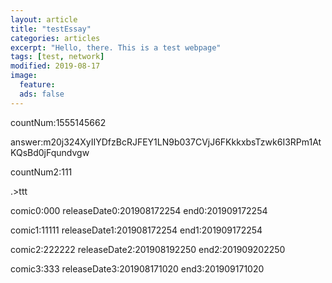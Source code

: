 ```yaml
---
layout: article
title: "testEssay"
categories: articles
excerpt: "Hello, there. This is a test webpage"
tags: [test, network]
modified: 2019-08-17
image:
  feature: 
  ads: false  
---
```


countNum:1555145662

answer:m20j324XyIIYDfzBcRJFEY1LN9b037CVjJ6FKkkxbsTzwk6I3RPm1AtKQsBd0jFqundvgw

countNum2:111

.>ttt

comic0:000
releaseDate0:201908172254
end0:201909172254

comic1:11111
releaseDate1:201908172254
end1:201909172254

comic2:222222
releaseDate2:201908192250
end2:201909202250

comic3:333
releaseDate3:201908171020
end3:201909171020
